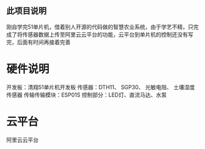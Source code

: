 ## 此项目说明 ##
刚自学完51单片机，借着别人开源的代码做的智慧农业系统，由于学艺不精，只完成了将传感器数据上传至阿里云云平台的功能，云平台到单片机的控制还没有写完，后面有时间再接着完善

# 硬件说明 #
开发板：清翔51单片机开发板
传感器：DTH11、 SGP30、 光敏电阻、 土壤湿度传感器
传输传输模块：ESP01S
控制部分：LED灯、直流马达、水泵

# 云平台 #
阿里云云平台
